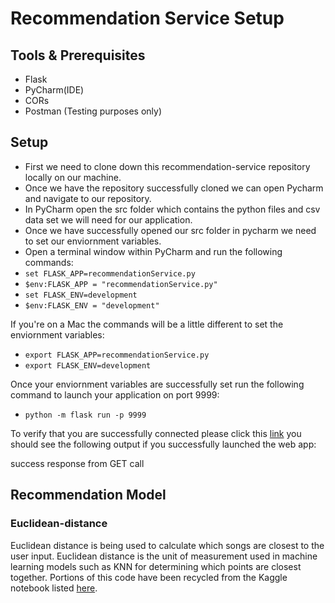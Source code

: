 # Recommendation Service Setup

## Tools & Prerequisites

- Flask
- PyCharm(IDE)
- CORs
- Postman (Testing purposes only)

## Setup

- First we need to clone down this recommendation-service repository locally on our machine.
- Once we have the repository successfully cloned we can open Pycharm and navigate to our repository.
- In PyCharm open the src folder which contains the python files and csv data set we will need for our application.
- Once we have successfully opened our src folder in pycharm we need to set our enviornment variables.
- Open a terminal window within PyCharm and run the following commands:
- `set FLASK_APP=recommendationService.py`
- `$env:FLASK_APP = "recommendationService.py"`
- `set FLASK_ENV=development`
- `$env:FLASK_ENV = "development"`

If you're on a Mac the commands will be a little different to set the enviornment variables:

- `export FLASK_APP=recommendationService.py`
- `export FLASK_ENV=development`

Once your enviornment variables are successfully set run the following command to launch your application on port 9999:

- `python -m flask run -p 9999`

To verify that you are successfully connected please click this [link](http://127.0.0.1:9999/recommendation) you should see the following output if you successfully launched the web app:

success response from GET call

## Recommendation Model

### Euclidean-distance

Euclidean distance is being used to calculate which songs are closest to the user input. Euclidean distance is the unit of measurement used in machine learning models such as KNN for determining which points are closest together. Portions of this code have been recycled from the Kaggle notebook listed [here](https://www.kaggle.com/merveeyuboglu/music-recommendation-system-cosine-s/notebook).
